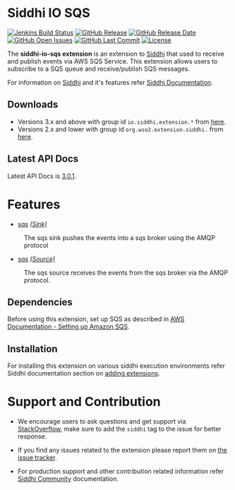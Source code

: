 Siddhi IO SQS
======================================

[![Jenkins Build Status](https://wso2.org/jenkins/job/siddhi/job/siddhi-io-sqs/badge/icon)](https://wso2.org/jenkins/job/siddhi/job/siddhi-io-sqs/)
[![GitHub Release](https://img.shields.io/github/release/siddhi-io/siddhi-io-sqs.svg)](https://github.com/siddhi-io/siddhi-io-sqs/releases)
[![GitHub Release Date](https://img.shields.io/github/release-date/siddhi-io/siddhi-io-sqs.svg)](https://github.com/siddhi-io/siddhi-io-sqs/releases)
[![GitHub Open Issues](https://img.shields.io/github/issues-raw/siddhi-io/siddhi-io-sqs.svg)](https://github.com/siddhi-io/siddhi-io-sqs/issues)
[![GitHub Last Commit](https://img.shields.io/github/last-commit/siddhi-io/siddhi-io-sqs.svg)](https://github.com/siddhi-io/siddhi-io-sqs/commits/master)
[![License](https://img.shields.io/badge/License-Apache%202.0-blue.svg)](https://opensource.org/licenses/Apache-2.0)

The **siddhi-io-sqs extension** is an extension to <a target="_blank" href="https://wso2.github.io/siddhi">Siddhi</a> 
that used to receive and publish events via AWS SQS Service. This extension allows users to subscribe to a SQS queue 
and receive/publish SQS messages.

For information on <a target="_blank" href="https://siddhi.io/">Siddhi</a> and it's features refer <a target="_blank" href="https://siddhi.io/redirect/docs.html">Siddhi Documentation</a>. 

## Downloads
* Versions 3.x and above with group id `io.siddhi.extension.*` from <a target="_blank" href="https://mvnrepository.com/artifact/io.siddhi.extension.io.sqs/siddhi-io-sqs/">here</a>.
* Versions 2.x and lower with group id `org.wso2.extension.siddhi.` from  <a target="_blank" href="https://mvnrepository.com/artifact/org.wso2.extension.siddhi.io.sqs/siddhi-io-sqs">here</a>.

## Latest API Docs 

Latest API Docs is <a target="_blank" href="https://siddhi-io.github.io/siddhi-io-sqs/api/3.0.1">3.0.1</a>.

# Features

* <a target="_blank" href="https://siddhi-io.github.io/siddhi-io-sqs/api/2.0.0/#sqs-sink">sqs</a> *<a target="_blank" href="http://siddhi.io/documentation/siddhi-5.x/query-guide-5.x/#sink">(Sink)</a>*<br><div style="padding-left: 1em;"><p>The sqs sink pushes the events into a sqs broker using the AMQP protocol</p></div>
* <a target="_blank" href="https://siddhi-io.github.io/siddhi-io-sqs/api/2.0.0/#sqs-source">sqs</a> *<a target="_blank" href="http://siddhi.io/documentation/siddhi-5.x/query-guide-5.x/#source">(Source)</a>*<br><div style="padding-left: 1em;"><p>The sqs source receives the events from the sqs broker via the AMQP protocol. </p></div>

## Dependencies

Before using this extension, set up SQS as described in [AWS Documentation - Setting up Amazon SQS](https://docs.aws.amazon.com/AWSSimpleQueueService/latest/SQSDeveloperGuide/sqs-setting-up.html).

## Installation
For installing this extension on various siddhi execution environments refer Siddhi documentation section on <a target="_blank" href="https://siddhi.io/redirect/add-extensions.html">adding extensions</a>.

# Support and Contribution

* We encourage users to ask questions and get support via <a target="_blank" href="https://stackoverflow.com/questions/tagged/siddhi">StackOverflow</a>, make sure to add the `siddhi` tag to the issue for better response.

* If you find any issues related to the extension please report them on <a target="_blank" href="https://github.com/siddhi-io/siddhi-execution-string/issues">the issue tracker</a>.

* For production support and other contribution related information refer <a target="_blank" href="https://siddhi.io/community/">Siddhi Community</a> documentation.

